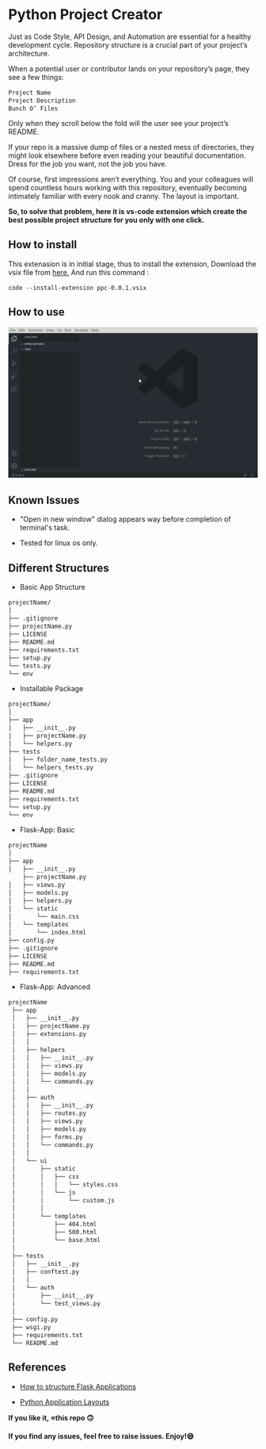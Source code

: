 # Python Project Creator

Just as Code Style, API Design, and Automation are essential for a healthy development cycle. Repository structure is a crucial part of your project’s architecture.

When a potential user or contributor lands on your repository’s page, they see a few things:

    Project Name
    Project Description
    Bunch O’ Files

Only when they scroll below the fold will the user see your project’s README.

If your repo is a massive dump of files or a nested mess of directories, they might look elsewhere before even reading your beautiful documentation. Dress for the job you want, not the job you have.

Of course, first impressions aren’t everything. You and your colleagues will spend countless hours working with this repository, eventually becoming intimately familiar with every nook and cranny. The layout is important.

**So, to solve that problem, here it is vs-code extension which create the best possible project structure for you only with one click.**

## How to install

This extenasion is in initial stage, thus to install the extension, Download the vsix file from [here.](https://github.com/iamAbhishekkumar/PPC/releases/download/v0.0.1/ppc-0.0.1.vsix) And run this command :

    code --install-extension ppc-0.0.1.vsix

## How to use

![Demo](assets/demo.gif)

## Known Issues

* "Open in new window" dialog appears way before completion of terminal's task.

* Tested for linux os only.

## Different Structures

* Basic App Structure

```
projectName/
│
├── .gitignore
├── projectName.py
├── LICENSE
├── README.md
├── requirements.txt
├── setup.py
└── tests.py
└── env
``` 


* Installable Package

```
projectName/
│
├── app
│   ├── __init__.py
|   ├── projectName.py
│   └── helpers.py
├── tests
│   ├── folder_name_tests.py
│   └── helpers_tests.py
├── .gitignore
├── LICENSE
├── README.md
├── requirements.txt
└── setup.py
└── env
``` 

* Flask-App: Basic

```
projectName
│
├── app
│   ├── __init__.py
    ├── projectName.py
│   ├── views.py
│   ├── models.py
│   ├── helpers.py
│   └── static
│       └── main.css
│   └── templates
│       └── index.html
├── config.py
├── .gitignore
├── LICENSE
├── README.md
├── requirements.txt
``` 

* Flask-App: Advanced

```
projectName
 ├── app
 │   ├── __init__.py
 |   ├── projectName.py
 │   ├── extensions.py
 │   │
 │   ├── helpers
 │   │   ├── __init__.py
 │   │   ├── views.py
 │   │   ├── models.py
 │   │   └── commands.py
 │   │
 │   ├── auth
 │   │   ├── __init__.py
 │   │   ├── routes.py
 │   │   ├── views.py
 │   │   ├── models.py
 │   │   ├── forms.py
 │   │   └── commands.py
 │   │
 │   └── ui
 │       ├── static
 │       │   ├── css
 │       │   │   └── styles.css
 │       │   └── js
 │       │       └── custom.js
 │       │
 │       └── templates
 │           ├── 404.html
 │           ├── 500.html
 │           └── base.html
 │
 ├── tests
 │   ├── __init__.py
 │   ├── conftest.py
 │   │   
 │   └── auth
 │       ├── __init__.py
 │       └── test_views.py
 │
 ├── config.py
 ├── wsgi.py
 ├── requirements.txt
 └── README.md 
``` 

## References

* [How to structure Flask Applications](https://laymanclass.com/how-to-structure-flask-application-for-larger-projects/)

* [Python Application Layouts](https://realpython.com/python-application-layouts/#django)

**If you like it, :star:this repo :upside_down_face:**

**If you find any issues, feel free to raise issues. Enjoy!:smile:**
